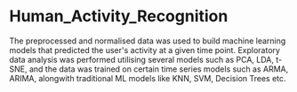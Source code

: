 # Human_Activity_Recognition
The preprocessed and normalised data was used to build machine learning models that predicted the user's activity at a given time point.
Exploratory data analysis was performed utilising several models such as PCA, LDA, t-SNE, and the data was trained on certain time series models such as ARMA, ARIMA, alongwith traditional ML models like KNN, SVM, Decision Trees etc.
